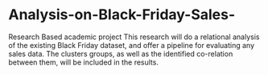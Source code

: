 # Analysis-on-Black-Friday-Sales-
Research Based academic project 
This research will do a relational analysis of the existing Black Friday dataset, and offer a pipeline for evaluating any sales data. The clusters groups, as well as the identified co-relation between them, will be included in the results.
